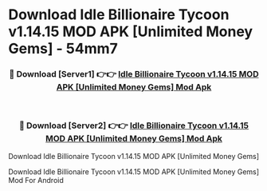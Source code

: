 # Download Idle Billionaire Tycoon v1.14.15 MOD APK [Unlimited Money Gems] - 54mm7


<div align="center">
<h3>🔴 Download [Server1] 👉👉 <a href="https://apk-comot.site?title=Idle_Billionaire_Tycoon_v1.14.15_MOD_APK_[Unlimited_Money_Gems]">Idle Billionaire Tycoon v1.14.15 MOD APK [Unlimited Money Gems] Mod Apk</a></h3><br>
<h3>🔴 Download [Server2] 👉👉 <a href="https://apk-comot.site?title=Idle_Billionaire_Tycoon_v1.14.15_MOD_APK_[Unlimited_Money_Gems]">Idle Billionaire Tycoon v1.14.15 MOD APK [Unlimited Money Gems] Mod Apk</a></h3>
</div>



Download Idle Billionaire Tycoon v1.14.15 MOD APK [Unlimited Money Gems] 

Download Idle Billionaire Tycoon v1.14.15 MOD APK [Unlimited Money Gems] Mod For Android